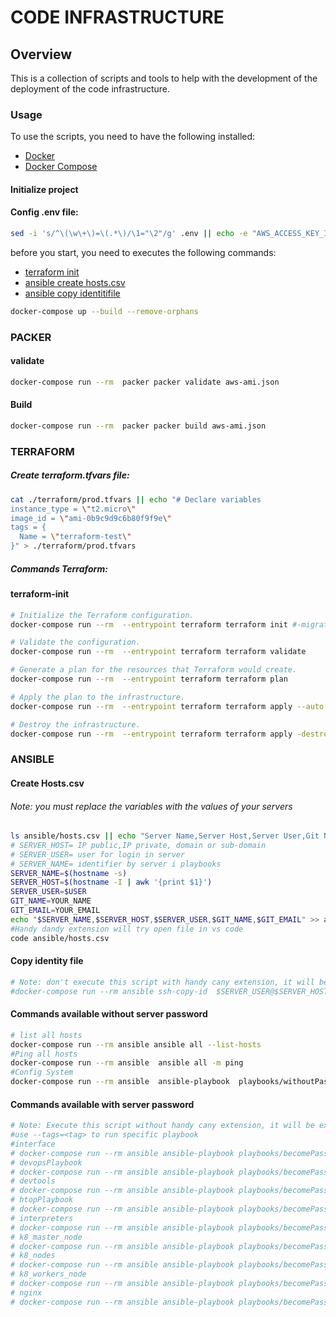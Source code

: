# CODE INFRASTRUCTURE

## Overview
This is a collection of scripts and tools to help with the development of the deployment of the code infrastructure.
### Usage
To use the scripts, you need to have the following installed:
- [Docker](https://docs.docker.com/install/)
- [Docker Compose](https://docs.docker.com/compose/install/)

#### Initialize project
#### Config .env file:
```bash
sed -i 's/^\(\w\+\)=\(.*\)/\1="\2"/g' .env || echo -e "AWS_ACCESS_KEY_ID=\nAWS_SECRET_ACCESS_KEY=" > .env
```
before you start, you need to executes the following commands:
- [terraform init](#terraform-init)
- [ansible create hosts.csv](#create-hostscsv)
- [ansible copy identitifile](#copy-identity-file)

```bash
docker-compose up --build --remove-orphans
```

### PACKER

#### validate

```bash
docker-compose run --rm  packer packer validate aws-ami.json
```

#### Build

```bash
docker-compose run --rm  packer packer build aws-ami.json
```

### TERRAFORM

##### Create terraform.tfvars file:

```bash
cat ./terraform/prod.tfvars || echo "# Declare variables
instance_type = \"t2.micro\"
image_id = \"ami-0b9c9d9c6b80f9f9e\"
tags = {
  Name = \"terraform-test\"
}" > ./terraform/prod.tfvars
```

##### Commands Terraform:
#### terraform-init ###

```bash
# Initialize the Terraform configuration.
docker-compose run --rm  --entrypoint terraform terraform init #-migrate-state
```

```bash
# Validate the configuration.
docker-compose run --rm  --entrypoint terraform terraform validate
```

```bash
# Generate a plan for the resources that Terraform would create.
docker-compose run --rm  --entrypoint terraform terraform plan
```

```bash
# Apply the plan to the infrastructure.
docker-compose run --rm  --entrypoint terraform terraform apply --auto-aprove
```

```bash
# Destroy the infrastructure.
docker-compose run --rm  --entrypoint terraform terraform apply -destroy --auto-aprove
```

### ANSIBLE

#### Create Hosts.csv
###### Note: you must replace the variables with the values ​​of your servers

```bash
ls ansible/hosts.csv || echo "Server Name,Server Host,Server User,Git Name,Git Email" > ansible/hosts.csv
# SERVER_HOST= IP public,IP private, domain or sub-domain
# SERVER_USER= user for login in server
# SERVER_NAME= identifier by server i playbooks
SERVER_NAME=$(hostname -s)
SERVER_HOST=$(hostname -I | awk '{print $1}')
SERVER_USER=$USER
GIT_NAME=YOUR_NAME
GIT_EMAIL=YOUR_EMAIL
echo "$SERVER_NAME,$SERVER_HOST,$SERVER_USER,$GIT_NAME,$GIT_EMAIL" >> ansible/hosts.csv
#Handy dandy extension will try open file in vs code
code ansible/hosts.csv
```

#### Copy identity file

```bash
# Note: don't execute this script with handy cany extension, it will be executed with terminal
#docker-compose run --rm ansible ssh-copy-id  $SERVER_USER@$SERVER_HOST
```

#### Commands available without server password

```bash
# list all hosts
docker-compose run --rm ansible ansible all --list-hosts
#Ping all hosts
docker-compose run --rm ansible  ansible all -m ping
#Config System
docker-compose run --rm ansible  ansible-playbook  playbooks/withoutPass/configSystem.yml --check
```

#### Commands available with server password

```bash
# Note: Execute this script without handy cany extension, it will be executed with terminal. because it will need to enter the password
#use --tags=<tag> to run specific playbook
#interface
# docker-compose run --rm ansible ansible-playbook playbooks/becomePass/interface.yml --ask-become-pass
# devopsPlaybook
# docker-compose run --rm ansible ansible-playbook playbooks/becomePass/devopsPlaybook.yml --ask-become-pass --tags
# devtools
# docker-compose run --rm ansible ansible-playbook playbooks/becomePass/devtools.yml --ask-become-pass --tags
# htopPlaybook
# docker-compose run --rm ansible ansible-playbook playbooks/becomePass/htopPlaybook.yml --ask-become-pass --tags
# interpreters
# docker-compose run --rm ansible ansible-playbook playbooks/becomePass/interpreters.yml --ask-become-pass --tags
# k8_master_node
# docker-compose run --rm ansible ansible-playbook playbooks/becomePass/k8-master-node.yml --ask-become-pass --tags
# k8_nodes
# docker-compose run --rm ansible ansible-playbook playbooks/becomePass/k8-nodes.yml --ask-become-pass --tags
# k8_workers_node
# docker-compose run --rm ansible ansible-playbook playbooks/becomePass/k8-workers-node.yml --ask-become-pass --tags
# nginx
# docker-compose run --rm ansible ansible-playbook playbooks/becomePass/nginx.yml --ask-become-pass --tags
```
